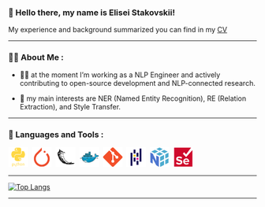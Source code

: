 ### 🤙 Hello there, my name is Elisei Stakovskii!

My experience and background summarized you can find in my [CV](/CV/Elisei_Stakovskii_CV.pdf)

---

### 👨‍💻 About Me :

- 👨‍🔬 at the moment I’m working as a NLP Engineer and actively contributing to open-source development and NLP-connected research.

- 🌱 my main interests are NER (Named Entity Recognition), RE (Relation Extraction), and Style Transfer.

<!-- - 📫 : how to reach me -->

---
### 🧰 Languages and Tools :
<div>
  <img src="https://github.com/devicons/devicon/blob/master/icons/python/python-plain-wordmark.svg" title="Python" alt="Python" width="40" height="40"/>&nbsp;
  <img src="https://github.com/devicons/devicon/blob/master/icons/pytorch/pytorch-original.svg" title="Pytorch" alt="Pytorch" width="40" height="40"/>&nbsp;
  <img src="https://github.com/devicons/devicon/blob/master/icons/flask/flask-original.svg" title="Flask" alt="Flask" width="40" height="40"/>&nbsp;
  <img src="https://github.com/devicons/devicon/blob/master/icons/docker/docker-original.svg" title="Docker" alt="Docker" width="40" height="40"/>&nbsp;
  <img src="https://github.com/devicons/devicon/blob/master/icons/git/git-original.svg" title="Git" alt="Git" width="40" height="40"/>&nbsp;
  <img src="https://github.com/devicons/devicon/blob/master/icons/pandas/pandas-original.svg" title="Pandas" alt="Pandas" width="40" height="40"/>&nbsp;
  <img src="https://github.com/devicons/devicon/blob/master/icons/numpy/numpy-original.svg" title="Numpy" alt="Numpy" width="40" height="40"/>&nbsp;
  <img src="https://github.com/devicons/devicon/blob/master/icons/selenium/selenium-original.svg" title="Selenium" alt="Selenium" width="40" height="40"/>&nbsp;
  
</div> 

<!-- ---

[![GitHub Streak](http://github-readme-streak-stats.herokuapp.com?user=eistakovskii&theme=dark&background=000000)](https://git.io/streak-stats) -->


---
[![Top Langs](https://github-readme-stats.vercel.app/api/top-langs/?username=eistakovskii&layout=compact&theme=vision-friendly-dark)](https://github.com/anuraghazra/github-readme-stats)

---

<img src="https://komarev.com/ghpvc/?username=eistakovskii&style=flat-square&color=blue" alt=""/>

